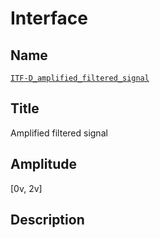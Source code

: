 # Interface

## Name
[`ITF-D_amplified_filtered_signal`]()

## Title
Amplified filtered signal

## Amplitude
[0v, 2v]

## Description
